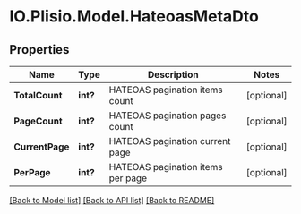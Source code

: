 # IO.Plisio.Model.HateoasMetaDto
## Properties

Name | Type | Description | Notes
------------ | ------------- | ------------- | -------------
**TotalCount** | **int?** | HATEOAS pagination items count | [optional] 
**PageCount** | **int?** | HATEOAS pagination pages count | [optional] 
**CurrentPage** | **int?** | HATEOAS pagination current page | [optional] 
**PerPage** | **int?** | HATEOAS pagination items per page | [optional] 

[[Back to Model list]](../README.md#documentation-for-models) [[Back to API list]](../README.md#documentation-for-api-endpoints) [[Back to README]](../README.md)

